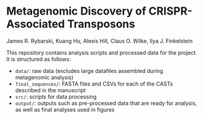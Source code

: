 # Metagenomic Discovery of CRISPR-Associated Transposons

James R. Rybarski, Kuang Hu, Alexis Hill, Claus O. Wilke, Ilya J. Finkelstein

This repository contains analysis scripts and processed data for the project. It is structured as follows:

- `data/`: raw data (excludes large datafiles assembled during metagenomic analysis)
- `final_sequences/`: FASTA files and CSVs for each of the CASTs described in the manuscript
- `src/`: scripts for data processing
- `output/`: outputs such as pre-processed data that are ready for analysis, as well as final analyses used in figures
